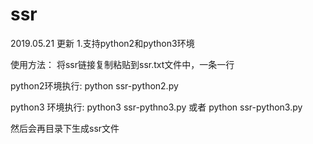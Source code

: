 # ssr

2019.05.21 更新
1.支持python2和python3环境

使用方法：
将ssr链接复制粘贴到ssr.txt文件中，一条一行

python2环境执行:
python ssr-python2.py

python3 环境执行:
python3 ssr-pythno3.py
或者
python ssr-python3.py

然后会再目录下生成ssr文件
